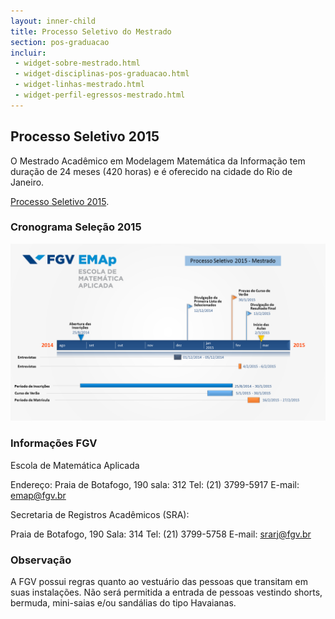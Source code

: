 ```yaml
---
layout: inner-child
title: Processo Seletivo do Mestrado
section: pos-graduacao
incluir:
 - widget-sobre-mestrado.html
 - widget-disciplinas-pos-graduacao.html
 - widget-linhas-mestrado.html
 - widget-perfil-egressos-mestrado.html
---
```


## Processo Seletivo 2015

O Mestrado Acadêmico em Modelagem Matemática da Informação tem duração
de 24 meses (420 horas) e é oferecido na cidade do Rio de Janeiro. 

[Processo Seletivo 2015](/files/Selecao2015.pdf).

### Cronograma Seleção 2015

![](images/Cronograma_Selecao_2015.png?raw=true)


### Informações FGV

Escola de Matemática Aplicada

Endereço: Praia de Botafogo, 190 sala: 312
Tel: (21) 3799-5917
E-mail: emap@fgv.br

Secretaria de Registros Acadêmicos (SRA):

Praia de Botafogo, 190 Sala: 314
Tel: (21) 3799-5758
E-mail: srarj@fgv.br

### Observação
 
A FGV possui regras quanto ao vestuário das pessoas que transitam em
suas instalações. Não será permitida a entrada de pessoas vestindo
shorts, bermuda, mini-saias e/ou sandálias do tipo Havaianas.
